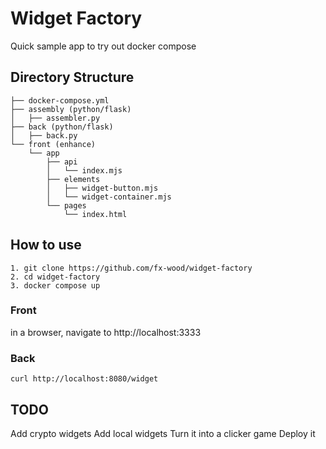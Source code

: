 # Widget Factory
Quick sample app to try out docker compose

## Directory Structure
```
├── docker-compose.yml
├── assembly (python/flask)
│   ├── assembler.py
├── back (python/flask)
│   ├── back.py
└── front (enhance)
    └── app
        ├── api
        │   └── index.mjs
        ├── elements
        │   ├── widget-button.mjs
        │   └── widget-container.mjs
        └── pages
            └── index.html
```

## How to use
```
1. git clone https://github.com/fx-wood/widget-factory
2. cd widget-factory
3. docker compose up
```
### Front
in a browser, navigate to http://localhost:3333

### Back
```curl http://localhost:8080/widget```

## TODO
Add crypto widgets
Add local widgets
Turn it into a clicker game
Deploy it
